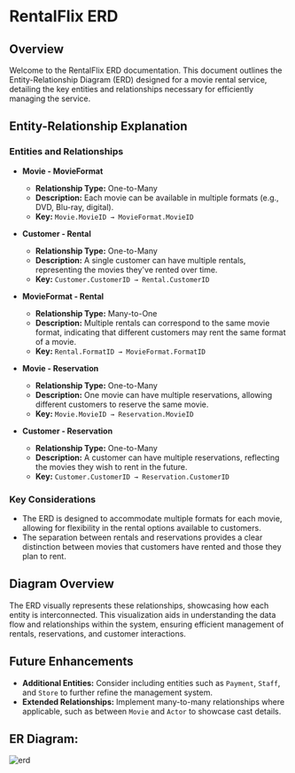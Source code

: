 # RentalFlix ERD

## Overview
Welcome to the RentalFlix ERD documentation. This document outlines the Entity-Relationship Diagram (ERD) designed for a movie rental service, detailing the key entities and relationships necessary for efficiently managing the service.

## Entity-Relationship Explanation

### Entities and Relationships

- **Movie - MovieFormat**
  - **Relationship Type:** One-to-Many
  - **Description:** Each movie can be available in multiple formats (e.g., DVD, Blu-ray, digital).
  - **Key:** `Movie.MovieID → MovieFormat.MovieID`

- **Customer - Rental**
  - **Relationship Type:** One-to-Many
  - **Description:** A single customer can have multiple rentals, representing the movies they've rented over time.
  - **Key:** `Customer.CustomerID → Rental.CustomerID`

- **MovieFormat - Rental**
  - **Relationship Type:** Many-to-One
  - **Description:** Multiple rentals can correspond to the same movie format, indicating that different customers may rent the same format of a movie.
  - **Key:** `Rental.FormatID → MovieFormat.FormatID`

- **Movie - Reservation**
  - **Relationship Type:** One-to-Many
  - **Description:** One movie can have multiple reservations, allowing different customers to reserve the same movie.
  - **Key:** `Movie.MovieID → Reservation.MovieID`

- **Customer - Reservation**
  - **Relationship Type:** One-to-Many
  - **Description:** A customer can have multiple reservations, reflecting the movies they wish to rent in the future.
  - **Key:** `Customer.CustomerID → Reservation.CustomerID`

### Key Considerations
- The ERD is designed to accommodate multiple formats for each movie, allowing for flexibility in the rental options available to customers.
- The separation between rentals and reservations provides a clear distinction between movies that customers have rented and those they plan to rent.

## Diagram Overview
The ERD visually represents these relationships, showcasing how each entity is interconnected. This visualization aids in understanding the data flow and relationships within the system, ensuring efficient management of rentals, reservations, and customer interactions.

## Future Enhancements
- **Additional Entities:** Consider including entities such as `Payment`, `Staff`, and `Store` to further refine the management system.
- **Extended Relationships:** Implement many-to-many relationships where applicable, such as between `Movie` and `Actor` to showcase cast details.

## ER Diagram:
![erd](https://github.com/user-attachments/assets/82facf93-db93-4c96-9ffa-1e57dab27d5f)


